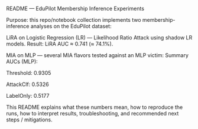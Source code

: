 README — EduPilot Membership Inference Experiments

Purpose: this repo/notebook collection implements two membership-inference analyses on the EduPilot dataset:

LiRA on Logistic Regression (LR) — Likelihood Ratio Attack using shadow LR models.
Result: LiRA AUC ≈ 0.741 (≈ 74.1%).

MIA on MLP — several MIA flavors tested against an MLP victim:
Summary AUCs (MLP):

Threshold: 0.9305

AttackClf: 0.5326

LabelOnly: 0.5177

This README explains what these numbers mean, how to reproduce the runs, how to interpret results, troubleshooting, and recommended next steps / mitigations.